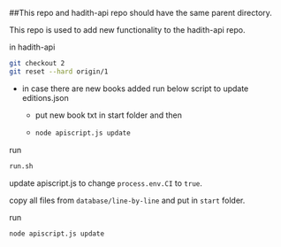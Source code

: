 ##This repo and hadith-api repo should have the same parent directory.

This repo is used to add new functionality to the hadith-api repo.

in hadith-api

```bash
git checkout 2
git reset --hard origin/1
```
- in case there are new books added run below script to update editions.json

  - put new book txt in start folder and then
  - ```bash
    node apiscript.js update
    ```

run 

```bash
run.sh
```

update apiscript.js to change `process.env.CI` to `true`.

copy all files from `database/line-by-line` and put in `start` folder.

run 

```bash
node apiscript.js update
```